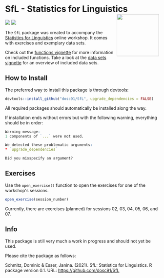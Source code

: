 # SfL - Statistics for Linguistics <img src='https://github.com/dosc91/SfL/blob/gh-pages/logo/sfl_logo.svg' align="right" height="138" />

<!-- badges: start -->
![](https://img.shields.io/badge/version-0.1-FFA70B.svg)
![](https://img.shields.io/github/last-commit/dosc91/SfL)
<!-- badges: end -->

The `SfL` package was created to accompany the <a href="https://forensic-linguistics-sc.com/workshop/" target="_blank">Statistics for Linguistics</a> online workshop. It comes with exercises and exemplary data sets.

Check out the [functions vignette](https://htmlpreview.github.io/?https://github.com/dosc91/SfL/blob/main/vignettes/functions.html) for more information on included functions. Take a look at the [data sets vignette](https://htmlpreview.github.io/?https://github.com/dosc91/SfL/blob/main/vignettes/data_sets.html) for an overview of included data sets.

## How to Install

The preferred way to install this package is through devtools:

```r
devtools::install_github("dosc91/SfL", upgrade_dependencies = FALSE)
```

All required packages should automatically be installed along the way.

If installation ends without errors but with the following warning, everything should be in order:

```r
Warning message:
1 components of `...` were not used.

We detected these problematic arguments:
* `upgrade_dependencies`

Did you misspecify an argument? 
```

## Exercises

Use the `open_exercise()` function to open the exercises for one of the workshop's sessions.

```r
open_exercise(session_number)
```

Currently, there are exercises (planned) for sessions 02, 03, 04, 05, 06, and 07.

## Info

This package is still very much a work in progress and should not yet be used.

Please cite the package as follows:

Schmitz, Dominic & Esser, Janina. (2021). SfL: Statistics for Linguistics. R package version 0.1. URL: https://github.com/dosc91/SfL

